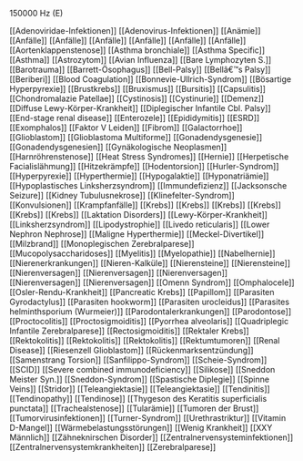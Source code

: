 150000 Hz (E)

[[Adenoviridae-Infektionen]]
[[Adenovirus-Infektionen]]
[[Anämie]]
[[Anfälle]]
[[Anfälle]]
[[Anfälle]]
[[Anfälle]]
[[Anfälle]]
[[Anfälle]]
[[Aortenklappenstenose]]
[[Asthma bronchiale]]
[[Asthma Specific]]
[[Asthma]]
[[Astrozytom]]
[[Avian Influenza]]
[[Bare Lymphozyten S.]]
[[Barotrauma]]
[[Barrett-Ösophagus]]
[[Bell-Palsy]]
[[Bellâ€™s Palsy]]
[[Beriberi]]
[[Blood Coagulation]]
[[Bonnevie-Ullrich-Syndrom]]
[[Bösartige Hyperpyrexie]]
[[Brustkrebs]]
[[Bruxismus]]
[[Bursitis]]
[[Capsulitis]]
[[Chondromalazie Patellae]]
[[Cystinosis]]
[[Cystinurie]]
[[Demenz]]
[[Diffuse Lewy-Körper-Krankheit]]
[[Diplegischer Infantile Cbl. Palsy]]
[[End-stage renal disease]]
[[Enterozele]]
[[Epididymitis]]
[[ESRD]]
[[Exomphalos]]
[[Faktor V Leiden]]
[[Fibrom]]
[[Galactorrhoe]]
[[Glioblastom]]
[[Glioblastoma Multiforme]]
[[Gonadendysgenesie]]
[[Gonadendysgenesien]]
[[Gynäkologische Neoplasmen]]
[[Harnröhrenstenose]]
[[Heat Stress Syndromes]]
[[Hernie]]
[[Herpetische Facialislähmung]]
[[Hitzekrämpfe]]
[[Hodentorsion]]
[[Hurler-Syndrom]]
[[Hyperpyrexie]]
[[Hyperthermie]]
[[Hypogalaktie]]
[[Hyponatriämie]]
[[Hypoplastisches Linksherzsyndrom]]
[[Immundefizienz]]
[[Jacksonsche Seizure]]
[[Kidney Tubulusnekrose]]
[[Klinefelter-Syndrom]]
[[Konvulsionen]]
[[Krampfanfälle]]
[[Krebs]]
[[Krebs]]
[[Krebs]]
[[Krebs]]
[[Krebs]]
[[Krebs]]
[[Laktation Disorders]]
[[Lewy-Körper-Krankheit]]
[[Linksherzsyndrom]]
[[Lipodystrophie]]
[[Livedo reticularis]]
[[Lower Nephron Nephrose]]
[[Maligne Hyperthermie]]
[[Meckel-Divertikel]]
[[Milzbrand]]
[[Monoplegischen Zerebralparese]]
[[Mucopolysaccharidoses]]
[[Myelitis]]
[[Myelopathie]]
[[Nabelhernie]]
[[Nierenerkrankungen]]
[[Nieren-Kalküle]]
[[Nierensteine]]
[[Nierensteine]]
[[Nierenversagen]]
[[Nierenversagen]]
[[Nierenversagen]]
[[Nierenversagen]]
[[Nierenversagen]]
[[Omenn Syndrom]]
[[Omphalocele]]
[[Osler-Rendu-Krankheit]]
[[Pancreatic Krebs]]
[[Papillom]]
[[Parasiten Gyrodactylus]]
[[Parasiten hookworm]]
[[Parasiten urocleidus]]
[[Parasites helminthsporium (Wurmeier)]]
[[Parodontalerkrankungen]]
[[Parodontose]]
[[Proctocolitis]]
[[Proctosigmoiditis]]
[[Pyorrhea alveolaris]]
[[Quadriplegic Infantile Zerebralparese]]
[[Rectosigmoiditis]]
[[Rektaler Krebs]]
[[Rektokolitis]]
[[Rektokolitis]]
[[Rektokolitis]]
[[Rektumtumoren]]
[[Renal Disease]]
[[Riesenzell Glioblastom]]
[[Rückenmarksentzündung]]
[[Samenstrang Torsion]]
[[Sanfilippo-Syndrom]]
[[Scheie-Syndrom]]
[[SCID]]
[[Severe combined immunodeficiency]]
[[Silikose]]
[[Sneddon Meister Syn.]]
[[Sneddon-Syndrom]]
[[Spastische Diplegie]]
[[Spinne Veins]]
[[Stridor]]
[[Teleangiektasie]]
[[Teleangiektasie]]
[[Tendinitis]]
[[Tendinopathy]]
[[Tendinose]]
[[Thygeson des Keratitis superficialis punctata]]
[[Trachealstenose]]
[[Tularämie]]
[[Tumoren der Brust]]
[[Tumorvirusinfektionen]]
[[Turner-Syndrom]]
[[Urethrastriktur]]
[[Vitamin D-Mangel]]
[[Wärmebelastungsstörungen]]
[[Wenig Krankheit]]
[[XXY Männlich]]
[[Zähneknirschen Disorder]]
[[Zentralnervensysteminfektionen]]
[[Zentralnervensystemkrankheiten]]
[[Zerebralparese]]